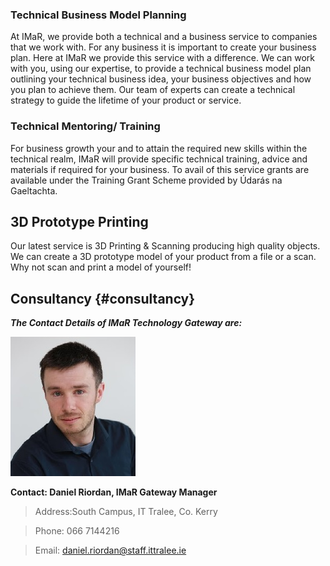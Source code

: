 ### Technical Business Model Planning

At IMaR, we provide both a technical and a business service to companies that we work with. For any business it is important to create your business plan. Here at IMaR we provide this service with a difference. We can work with you, using our expertise, to provide a technical business model plan outlining your technical business idea, your business objectives and how you plan to achieve them. Our team of experts can create a technical strategy to guide the lifetime of your product or service.

### Technical Mentoring\/ Training

For business growth your and to attain the required new skills within the technical realm, IMaR will provide specific technical training, advice and materials if required for your business. To avail of this service grants are available under the Training Grant Scheme provided by Údarás na Gaeltachta.

## 3D Prototype Printing

Our latest service is 3D Printing & Scanning producing high quality objects. We can create a 3D prototype model of your product from a file or a scan. Why not scan and print a model of yourself!

## Consultancy {#consultancy}

**_The Contact Details of IMaR Technology Gateway are:_**

![](/assets/DanielORiordan.jpg)

**Contact: Daniel Riordan, IMaR Gateway Manager**

> Address:South Campus, IT Tralee, Co. Kerry
 
> Phone: 066 7144216 

> Email: daniel.riordan@staff.ittralee.ie


